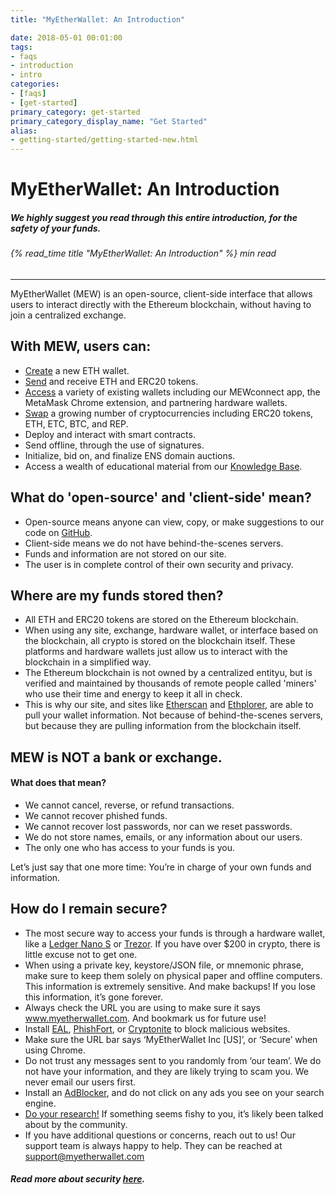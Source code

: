 ```yaml
---
title: "MyEtherWallet: An Introduction"

date: 2018-05-01 00:01:00
tags:
- faqs
- introduction
- intro
categories:
- [faqs]
- [get-started]
primary_category: get-started
primary_category_display_name: "Get Started"
alias:
- getting-started/getting-started-new.html
---
```





# __MyEtherWallet: An Introduction__
##### We highly suggest you read through this entire introduction, for the safety of your funds.
###### {% read_time title "MyEtherWallet: An Introduction" %} min read
***

MyEtherWallet (MEW) is an open-source, client-side interface that allows users to interact directly with the Ethereum blockchain, without having to join a centralized exchange.

## __With MEW, users can:__


* [Create][1] a new ETH wallet.
* [Send][2] and receive ETH and ERC20 tokens.
* [Access][3] a variety of existing wallets including our MEWconnect app, the MetaMask Chrome extension, and partnering hardware wallets.
* [Swap][4] a growing number of cryptocurrencies including ERC20 tokens, ETH, ETC, BTC, and REP.
* Deploy and interact with smart contracts.
* Send offline, through the use of signatures.
* Initialize, bid on, and finalize ENS domain auctions.
* Access a wealth of educational material from our [Knowledge Base][kb].

## __What do 'open-source' and 'client-side' mean?__

* Open-source means anyone can view, copy, or make suggestions to our code on [GitHub][5].
* Client-side means we do not have behind-the-scenes servers.
* Funds and information are not stored on our site.
* The user is in complete control of their own security and privacy.



## __Where are my funds stored then?__

* All ETH and ERC20 tokens are stored on the Ethereum blockchain.
* When using any site, exchange, hardware wallet, or interface based on the blockchain, all crypto is stored on the blockchain itself. These platforms and hardware wallets just allow us to interact with the blockchain in a simplified way.
* The Ethereum blockchain is not owned by a centralized entityu, but is verified and maintained by thousands of remote people called 'miners' who use their time and energy to keep it all in check.
* This is why our site, and sites like [Etherscan][etherscan] and [Ethplorer][ethplorer], are able to pull your wallet information. Not because of behind-the-scenes servers, but because they are pulling information from the blockchain itself. 



## __MEW is NOT a bank or exchange.__
#### __What does that mean?__

* We cannot cancel, reverse, or refund transactions.
* We cannot recover phished funds.
* We cannot recover lost passwords, nor can we reset passwords.
* We do not store names, emails, or any information about our users.
* The only one who has access to your funds is you. 


<div class="reminder">
Let’s just say that one more time: 
You’re in charge of your own funds and information.
</div>


## __How do I remain secure?__

* The most secure way to access your funds is through a hardware wallet, like a [Ledger Nano S][ledger] or [Trezor][trezor]. If you have over $200 in crypto, there is little excuse not to get one.
* When using a private key, keystore/JSON file, or mnemonic phrase, make sure to keep them solely on physical paper and offline computers. This information is extremely sensitive. And make backups! If you lose this information, it’s gone forever.
* Always check the URL you are using to make sure it says www.myetherwallet.com. And bookmark us for future use!
* Install [EAL][EAL], [PhishFort][PhishFort], or [Cryptonite][Cryptonite] to block malicious websites.
* Make sure the URL bar says ‘MyEtherWallet Inc [US]’, or ‘Secure’ when using Chrome.
* Do not trust any messages sent to you randomly from ‘our team’. We do not have your information, and they are likely trying to scam you. We never email our users first. 
* Install an [AdBlocker][13], and do not click on any ads you see on your search engine.
* [Do your research!][14] If something seems fishy to you, it’s likely been talked about by the community.
* If you have additional questions or concerns, reach out to us! Our support team is always happy to help. They can be reached at support@myetherwallet.com


##### Read more about security [here][15].


[1]: /@@@@@@/getting-started/how-to-create-a-wallet/
[2]: /@@@@@@/transactions/how-to-send-a-transaction/
[3]: /@@@@@@/getting-started/how-to-access-your-wallet/
[4]: /@@@@@@/swap/swapping-via-kyber-bity-changelly/
[5]: https://github.com/MyEtherWallet
[etherscan]: https://etherscan.io/
[ethplorer]: https://ethplorer.io
[ledger]: https://www.ledger.com/?r=fa4b
[trezor]: https://trezor.io/?offer_id=12&aff_id=2029
[EAL]: https://chrome.google.com/webstore/detail/etheraddresslookup/pdknmigbbbhmllnmgdfalmedcmcefdfn
[PhishFort]: https://chrome.google.com/webstore/detail/phishfort-protect/bdiohckpogchppdldbckcdjlklanhkfc
[Cryptonite]: https://chrome.google.com/webstore/detail/cryptonite-by-metacert/keghdcpemohlojlglbiegihkljkgnige
[13]: https://chrome.google.com/webstore/detail/ublock-origin/cjpalhdlnbpafiamejdnhcphjbkeiagm?hl=en
[14]: http://google.com
[15]: /@@@@@@/security-and-privacy/pro-tips-how-to-avoid-phishing-scams/
[kb]: https://kb.myetherwallet.com/